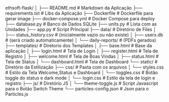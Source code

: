 ethsoft-flask/
│
├── README.md                      # Markdown da Aplicação
├── requirements.txt               # Libs da Aplicação
├── Dockerfile                     # Dockerfile para gerar image
├── docker-compose.yml             # Docker Compose para deploy
├── database.py                    # Banco de Dados SQLite
├── units.py                       # Lista com as Unidades
├── app.py                         # Script Principal
├── data/                          # Diretório de Files
│   ├── status_history.csv         # (inicialmente vazio ou não existe)
│   ├── users.db                   # (será criado automaticamente)
│   └── daily-reports/             # (PDFs gerados)
├── templates/                     # Diretorio dos Templates
│   ├── base.html                  # Base da aplicação
│   ├── login.html                 # Tela de Login
│   ├── register.html              # Tela de Registro
│   ├── welcome.html               # Tela de Boas Vindas
│   ├── status.html                # Tela de Status
│   └── dashboard.html             # Tela de Dashboard
└── static/                        # Diretório da Estilização
    ├── css/                       #  Pasta com os arquivos
    │   └── styles.css             #  Estilo da Tela Welcome,Status e Dashboard
    │   └── toggles.css            #  Botão toggle do status e dark mode
    │   └── login.css              #  Estilo da tela de login e registro
    ├── js/                        # Diretório JS
    │   └── theme-toggle.js        # Script Javascript para o Botão Switch Theme
    └── particles-config.json      # Json para o Particles.js
